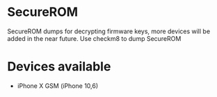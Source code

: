 # SecureROM
SecureROM dumps for decrypting firmware keys, more devices will be added in the near future.
Use checkm8 to dump SecureROM
# Devices available
+ iPhone X GSM (iPhone 10,6)

